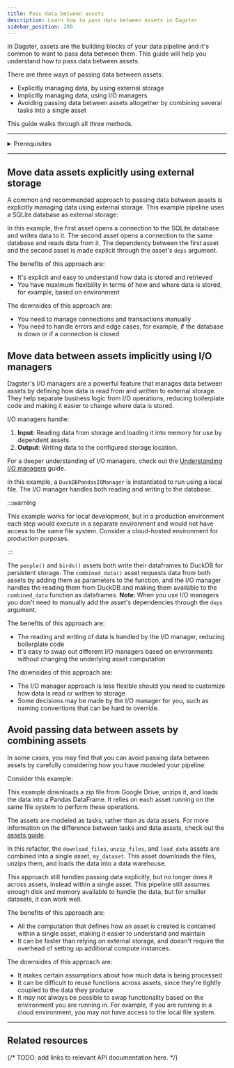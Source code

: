 ```yaml
---
title: Pass data between assets
description: Learn how to pass data between assets in Dagster
sidebar_position: 200
---
```


In Dagster, assets are the building blocks of your data pipeline and it's common to want to pass data between them. This guide will help you understand how to pass data between assets.

There are three ways of passing data between assets:

- Explicitly managing data, by using external storage
- Implicitly managing data, using I/O managers
- Avoiding passing data between assets altogether by combining several tasks into a single asset

This guide walks through all three methods.

---

<details>
  <summary>Prerequisites</summary>

To follow the steps in this guide, you'll need:

- A basic understanding of Dagster concepts such as assets and resources
- Dagster and the `dagster-duckdb-pandas` package installed
</details>

---

## Move data assets explicitly using external storage

A common and recommended approach to passing data between assets is explicitly managing data using external storage. This example pipeline uses a SQLite database as external storage:

<CodeExample filePath="guides/data-assets/passing-data-assets/passing-data-explicit.py" language="python" title="Using External Storage" />

In this example, the first asset opens a connection to the SQLite database and writes data to it. The second asset opens a connection to the same database and reads data from it. The dependency between the first asset and the second asset is made explicit through the asset's `deps` argument.

The benefits of this approach are:

- It's explicit and easy to understand how data is stored and retrieved
- You have maximum flexibility in terms of how and where data is stored, for example, based on environment

The downsides of this approach are:

- You need to manage connections and transactions manually
- You need to handle errors and edge cases, for example, if the database is down or if a connection is closed

## Move data between assets implicitly using I/O managers

Dagster's I/O managers are a powerful feature that manages data between assets by defining how data is read from and written to external storage. They help separate business logic from I/O operations, reducing boilerplate code and making it easier to change where data is stored.

I/O managers handle:

1. **Input**: Reading data from storage and loading it into memory for use by dependent assets.
2. **Output**: Writing data to the configured storage location.

For a deeper understanding of I/O managers, check out the [Understanding I/O managers](/guides/build/configure/io-managers) guide.

<CodeExample filePath="guides/data-assets/passing-data-assets/passing-data-io-manager.py" language="python" title="Using I/O managers" />

In this example, a `DuckDBPandasIOManager` is instantiated to run using a local file. The I/O manager handles both reading and writing to the database.

:::warning

This example works for local development, but in a production environment
each step would execute in a separate environment and would not have access to the same file system. Consider a cloud-hosted environment for production purposes.

:::

The `people()` and `birds()` assets both write their dataframes to DuckDB
for persistent storage. The `combined_data()` asset requests data from both assets by adding them as parameters to the function, and the I/O manager handles the reading them from DuckDB and making them available to the `combined_data` function as dataframes. **Note**: When you use I/O managers you don't need to manually add the asset's dependencies through the `deps` argument.

The benefits of this approach are:

- The reading and writing of data is handled by the I/O manager, reducing boilerplate code
- It's easy to swap out different I/O managers based on environments without changing the underlying asset computation

The downsides of this approach are:

- The I/O manager approach is less flexible should you need to customize how data is read or written to storage
- Some decisions may be made by the I/O manager for you, such as naming conventions that can be hard to override.

## Avoid passing data between assets by combining assets

In some cases, you may find that you can avoid passing data between assets by
carefully considering how you have modeled your pipeline:

Consider this example:

<CodeExample filePath="guides/data-assets/passing-data-assets/passing-data-avoid.py" language="python" title="Avoid Passing Data Between Assets" />

This example downloads a zip file from Google Drive, unzips it, and loads the data into a Pandas DataFrame. It relies on each asset running on the same file system to perform these operations.

The assets are modeled as tasks, rather than as data assets. For more information on the difference between tasks and data assets, check out the [assets guide](/guides/build/assets-concepts/index.md).

In this refactor, the `download_files`, `unzip_files`, and `load_data` assets are combined into a single asset, `my_dataset`. This asset downloads the files, unzips them, and loads the data into a data warehouse.

<CodeExample filePath="guides/data-assets/passing-data-assets/passing-data-rewrite-assets.py" language="python" title="Avoid Passing Data Between Assets" />

This approach still handles passing data explicitly, but no longer does it across assets,
instead within a single asset. This pipeline still assumes enough disk and
memory available to handle the data, but for smaller datasets, it can work well.

The benefits of this approach are:

- All the computation that defines how an asset is created is contained within a single asset, making it easier to understand and maintain
- It can be faster than relying on external storage, and doesn't require the overhead of setting up additional compute instances.

The downsides of this approach are:

- It makes certain assumptions about how much data is being processed
- It can be difficult to reuse functions across assets, since they're tightly coupled to the data they produce
- It may not always be possible to swap functionality based on the environment you are running in. For example, if you are running in a cloud environment, you may not have access to the local file system.

---

## Related resources

{/* TODO: add links to relevant API documentation here. */}
